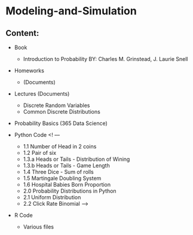 # Modeling-and-Simulation
 
## Content:
- Book 
    - Introduction to Probability BY: Charles M. Grinstead, J. Laurie Snell
    
- Homeworks
    - (Documents)
    
     
- Lectures (Documents)
    - Discrete Random Variables
    - Common Discrete Distributions   
    
    
- Probability Basics (365 Data Science)
    
- Python Code
 <! ––
    - 1.1 Number of Head in 2 coins
    - 1.2 Pair of six
    - 1.3.a Heads or Tails - Distribution of Wining
    - 1.3.b Heads or Tails - Game Length
    - 1.4 Three Dice - Sum of rolls
    - 1.5 Martingale Doubling System
    - 1.6 Hospital Babies Born Proportion
    - 2.0 Probability Distributions in Python
    - 2.1 Uniform Distribution
    - 2.2 Click Rate Binomial -->
    

- R Code
    - Various files